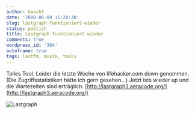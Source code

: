 ```yaml
---
author: bascht
date: '2008-06-09 15:28:38'
slug: lastgraph-funktioniert-wieder
status: publish
title: Lastgraph funktioniert wieder
comments: true
wordpress_id: '364'
autoframe: true
tags: lastfm, musik, tools
---
```


Tolles Tool. Leider die letzte Woche von lifehacker.com down
genommen. (Die Zugriffsstatistiken hätte ich gern gesehen...) Jetzt
ists wieder up und die Wartezeiten sind erträglich:
[http://lastgraph3.aeracode.org/](http://lastgraph3.aeracode.org/)

![Lastgraph](/blog/2008-06-09-lastgraph-funktioniert-wieder/lastgraph.png)



